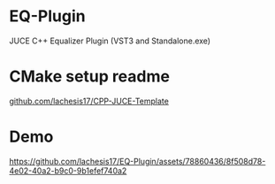 # EQ-Plugin
 JUCE C++ Equalizer Plugin (VST3 and Standalone.exe)

# CMake setup readme
[github.com/lachesis17/CPP-JUCE-Template](https://github.com/lachesis17/CPP-JUCE-Template#readme)

# Demo
https://github.com/lachesis17/EQ-Plugin/assets/78860436/8f508d78-4e02-40a2-b9c0-9b1efef740a2
